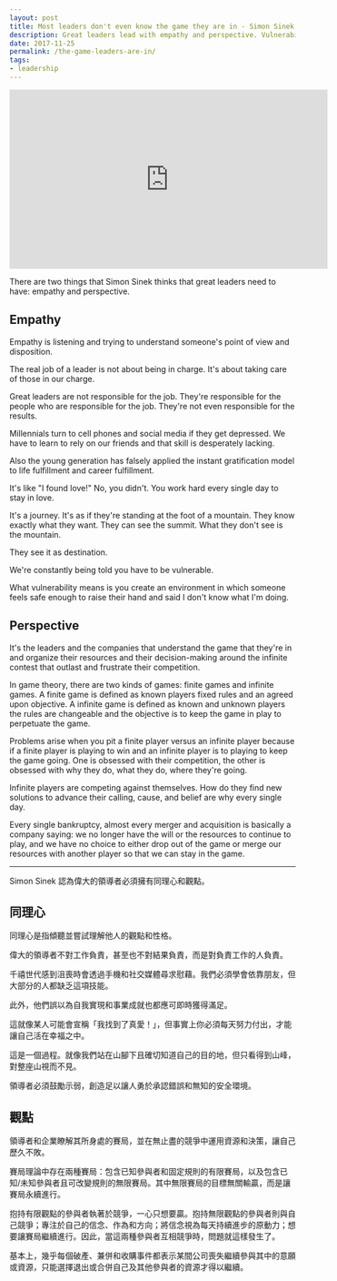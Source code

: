 ```yaml
---
layout: post
title: Most leaders don't even know the game they are in - Simon Sinek at Live2Lead 2016
description: Great leaders lead with empathy and perspective. Vulnerability drives growth. Compete against yourself to thrive in infinite games today.
date: 2017-11-25
permalink: /the-game-leaders-are-in/
tags:
- leadership
---
```


<p><div class="video-container"><iframe width="560" height="315" src="https://www.youtube.com/embed/RyTQ5-SQYTo" frameborder="0" allowfullscreen></iframe></div></p>

There are two things that Simon Sinek thinks that great leaders need to have: empathy and perspective.

## Empathy
Empathy is listening and trying to understand someone's point of view and disposition.

The real job of a leader is not about being in charge. It's about taking care of those in our charge.

Great leaders are not responsible for the job. They're responsible for the people who are responsible for the job. They're not even responsible for the results.

Millennials turn to cell phones and social media if they get depressed. We have to learn to rely on our friends and that skill is desperately lacking.

Also the young generation has falsely applied the instant gratification model to life fulfillment and career fulfillment.

It's like "I found love!" No, you didn't. You work hard every single day to stay in love.

It's a journey. It's as if they're standing at the foot of a mountain. They know exactly what they want. They can see the summit. What they don't see is the mountain.

They see it as destination.

We're constantly being told you have to be vulnerable.

What vulnerability means is you create an environment in which someone feels safe enough to raise their hand and said I don't know what I'm doing.

## Perspective
It's the leaders and the companies that understand the game that they're in and organize their resources and their decision-making around the infinite contest that outlast and frustrate their competition.

In game theory, there are two kinds of games: finite games and infinite games. A finite game is defined as known players fixed rules and an agreed upon objective. A infinite game is defined as known and unknown players the rules are changeable and the objective is to keep the game in play to perpetuate the game.

Problems arise when you pit a finite player versus an infinite player because if a finite player is playing to win and an infinite player is to playing to keep the game going. One is obsessed with their competition, the other is obsessed with why they do, what they do, where they're going.

Infinite players are competing against themselves. How do they find new solutions to advance their calling, cause, and belief are why every single day.

Every single bankruptcy, almost every merger and acquisition is basically a company saying: we no longer have the will or the resources to continue to play, and we have no choice to either drop out of the game or merge our resources with another player so that we can stay in the game.

---

Simon Sinek 認為偉大的領導者必須擁有同理心和觀點。

## 同理心
同理心是指傾聽並嘗試理解他人的觀點和性格。

偉大的領導者不對工作負責，甚至也不對結果負責，而是對負責工作的人負責。

千禧世代感到沮喪時會透過手機和社交媒體尋求慰藉。我們必須學會依靠朋友，但大部分的人都缺乏這項技能。

此外，他們誤以為自我實現和事業成就也都應可即時獲得滿足。

這就像某人可能會宣稱「我找到了真愛！」，但事實上你必須每天努力付出，才能讓自己活在幸福之中。

這是一個過程。就像我們站在山腳下且確切知道自己的目的地，但只看得到山峰，對整座山視而不見。

領導者必須鼓勵示弱，創造足以讓人勇於承認錯誤和無知的安全環境。

## 觀點
領導者和企業瞭解其所身處的賽局，並在無止盡的競爭中運用資源和決策，讓自己歷久不敗。

賽局理論中存在兩種賽局：包含已知參與者和固定規則的有限賽局，以及包含已知/未知參與者且可改變規則的無限賽局。其中無限賽局的目標無關輸贏，而是讓賽局永續進行。

抱持有限觀點的參與者執著於競爭，一心只想要贏。抱持無限觀點的參與者則與自己競爭；專注於自己的信念、作為和方向；將信念視為每天持續進步的原動力；想要讓賽局繼續進行。因此，當這兩種參與者互相競爭時，問題就這樣發生了。

基本上，幾乎每個破產、兼併和收購事件都表示某間公司喪失繼續參與其中的意願或資源，只能選擇退出或合併自己及其他參與者的資源才得以繼續。
